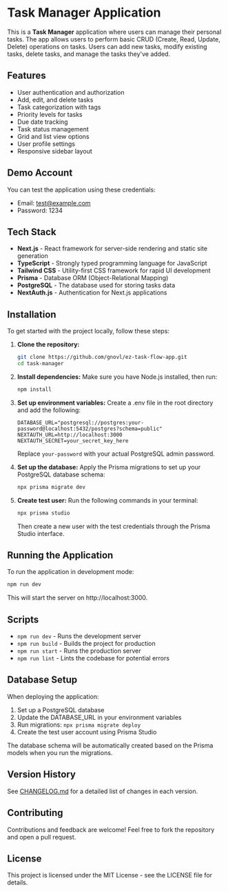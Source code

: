 # Task Manager Application

This is a **Task Manager** application where users can manage their personal tasks. The app allows users to perform basic CRUD (Create, Read, Update, Delete) operations on tasks. Users can add new tasks, modify existing tasks, delete tasks, and manage the tasks they've added.

## Features

- User authentication and authorization
- Add, edit, and delete tasks
- Task categorization with tags
- Priority levels for tasks
- Due date tracking
- Task status management
- Grid and list view options
- User profile settings
- Responsive sidebar layout

## Demo Account

You can test the application using these credentials:

- Email: test@example.com
- Password: 1234

## Tech Stack

- **Next.js** - React framework for server-side rendering and static site generation
- **TypeScript** - Strongly typed programming language for JavaScript
- **Tailwind CSS** - Utility-first CSS framework for rapid UI development
- **Prisma** - Database ORM (Object-Relational Mapping)
- **PostgreSQL** - The database used for storing tasks data
- **NextAuth.js** - Authentication for Next.js applications

## Installation

To get started with the project locally, follow these steps:

1. **Clone the repository:**

   ```bash
   git clone https://github.com/gnovl/ez-task-flow-app.git
   cd task-manager
   ```

2. **Install dependencies:**
   Make sure you have Node.js installed, then run:

   ```bash
   npm install
   ```

3. **Set up environment variables:**
   Create a .env file in the root directory and add the following:

   ```
   DATABASE_URL="postgresql://postgres:your-password@localhost:5432/postgres?schema=public"
   NEXTAUTH_URL=http://localhost:3000
   NEXTAUTH_SECRET=your_secret_key_here
   ```

   Replace `your-password` with your actual PostgreSQL admin password.

4. **Set up the database:**
   Apply the Prisma migrations to set up your PostgreSQL database schema:

   ```bash
   npx prisma migrate dev
   ```

5. **Create test user:**
   Run the following commands in your terminal:
   ```bash
   npx prisma studio
   ```
   Then create a new user with the test credentials through the Prisma Studio interface.

## Running the Application

To run the application in development mode:

```bash
npm run dev
```

This will start the server on http://localhost:3000.

## Scripts

- `npm run dev` - Runs the development server
- `npm run build` - Builds the project for production
- `npm run start` - Runs the production server
- `npm run lint` - Lints the codebase for potential errors

## Database Setup

When deploying the application:

1. Set up a PostgreSQL database
2. Update the DATABASE_URL in your environment variables
3. Run migrations: `npx prisma migrate deploy`
4. Create the test user account using Prisma Studio

The database schema will be automatically created based on the Prisma models when you run the migrations.

## Version History

See [CHANGELOG.md](CHANGELOG.md) for a detailed list of changes in each version.

## Contributing

Contributions and feedback are welcome! Feel free to fork the repository and open a pull request.

## License

This project is licensed under the MIT License - see the LICENSE file for details.

